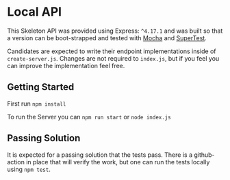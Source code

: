 # Local API

This Skeleton API was provided using Express: `^4.17.1` and was built so that a version can be boot-strapped and tested with [Mocha](https://mochajs.org/) and [SuperTest](https://www.npmjs.com/package/supertest).

Candidates are expected to write their endpoint implementations inside of `create-server.js`.  Changes are not required to `index.js`, but if you feel you can improve the implementation feel free.

## Getting Started

First run `npm install`

To run the Server you can `npm run start` or `node index.js`

## Passing Solution

It is expected for a passing solution that the tests pass.  There is a github-action in place that will verify the work, but one can run the tests locally using `npm test`.